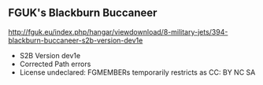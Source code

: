 FGUK's Blackburn Buccaneer
--------------------------

http://fguk.eu/index.php/hangar/viewdownload/8-military-jets/394-blackburn-buccaneer-s2b-version-dev1e

* S2B Version dev1e
* Corrected Path errors
* License undeclared: FGMEMBERs temporarily restricts as CC: BY NC SA
